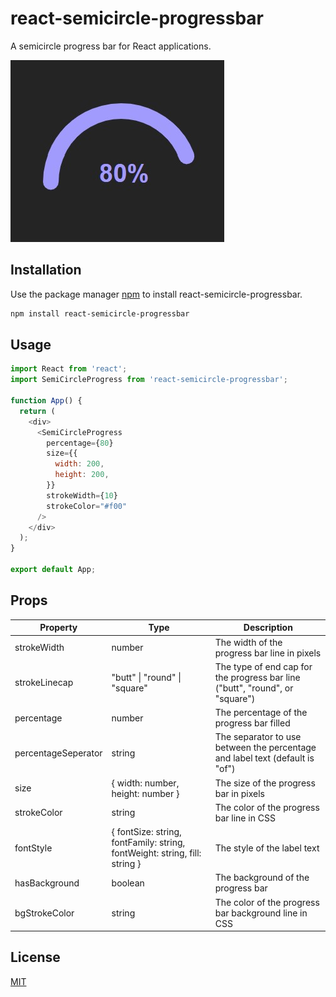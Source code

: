 # react-semicircle-progressbar

A semicircle progress bar for React applications.

![alt text](https://raw.githubusercontent.com/4emcos/react-semicircle-progressbar/main/assets/example.jpg)

## Installation

Use the package manager [npm](https://www.npmjs.com/) to install react-semicircle-progressbar.

```bash
npm install react-semicircle-progressbar
```
## Usage

```javascript
import React from 'react';
import SemiCircleProgress from 'react-semicircle-progressbar';

function App() {
  return (
    <div>
      <SemiCircleProgress
        percentage={80}
        size={{
          width: 200,
          height: 200,
        }}
        strokeWidth={10}
        strokeColor="#f00"
      />
    </div>
  );
}

export default App;
```


## Props

| Property           | Type                                    | Description                                                                                       |
| ------------------ | --------------------------------------- | ------------------------------------------------------------------------------------------------- |
| strokeWidth        | number                                  | The width of the progress bar line in pixels                                                       |
| strokeLinecap      | "butt" &#124; "round" &#124; "square"   | The type of end cap for the progress bar line ("butt", "round", or "square")                      |
| percentage         | number                                  | The percentage of the progress bar filled                                                          |
| percentageSeperator| string                                  | The separator to use between the percentage and label text (default is "of")                     |
| size               | { width: number, height: number }       | The size of the progress bar in pixels                                                             |
| strokeColor        | string                                  | The color of the progress bar line in CSS                                                           |
| fontStyle          | { fontSize: string, fontFamily: string, fontWeight: string, fill: string } | The style of the label text |
|hasBackground       | boolean                                  | The background of the progress bar                                                                |
|bgStrokeColor       | string                                   | The color of the progress bar background line in CSS                                           |

## License
[MIT](https://choosealicense.com/licenses/mit/)